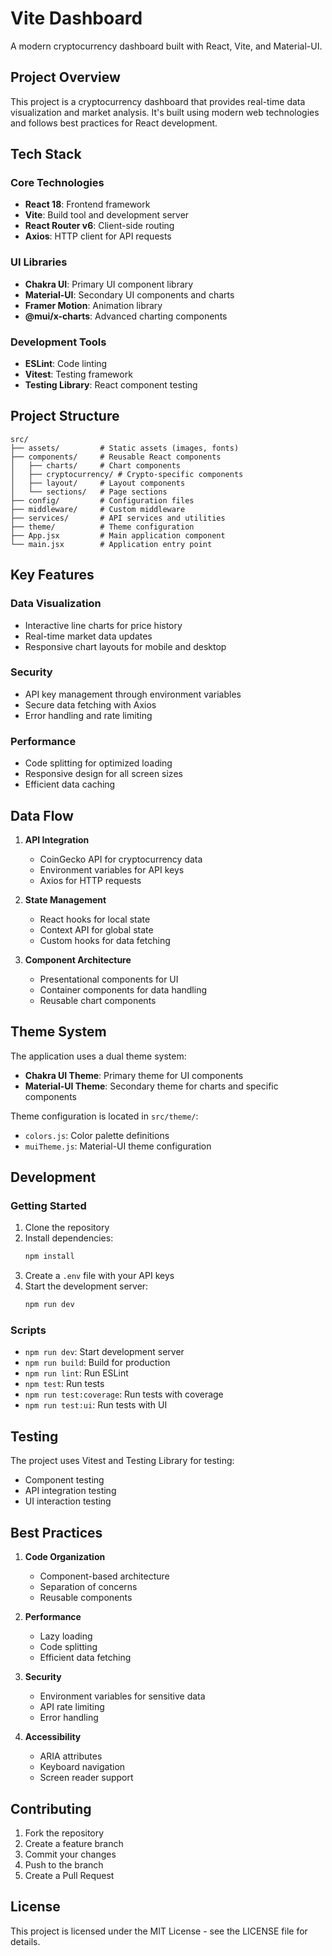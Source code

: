 # Vite Dashboard

A modern cryptocurrency dashboard built with React, Vite, and Material-UI.

## Project Overview

This project is a cryptocurrency dashboard that provides real-time data visualization and market analysis. It's built using modern web technologies and follows best practices for React development.

## Tech Stack

### Core Technologies

- **React 18**: Frontend framework
- **Vite**: Build tool and development server
- **React Router v6**: Client-side routing
- **Axios**: HTTP client for API requests

### UI Libraries

- **Chakra UI**: Primary UI component library
- **Material-UI**: Secondary UI components and charts
- **Framer Motion**: Animation library
- **@mui/x-charts**: Advanced charting components

### Development Tools

- **ESLint**: Code linting
- **Vitest**: Testing framework
- **Testing Library**: React component testing

## Project Structure

```
src/
├── assets/         # Static assets (images, fonts)
├── components/     # Reusable React components
│   ├── charts/     # Chart components
│   ├── cryptocurrency/ # Crypto-specific components
│   ├── layout/     # Layout components
│   └── sections/   # Page sections
├── config/         # Configuration files
├── middleware/     # Custom middleware
├── services/       # API services and utilities
├── theme/          # Theme configuration
├── App.jsx         # Main application component
└── main.jsx        # Application entry point
```

## Key Features

### Data Visualization

- Interactive line charts for price history
- Real-time market data updates
- Responsive chart layouts for mobile and desktop

### Security

- API key management through environment variables
- Secure data fetching with Axios
- Error handling and rate limiting

### Performance

- Code splitting for optimized loading
- Responsive design for all screen sizes
- Efficient data caching

## Data Flow

1. **API Integration**

   - CoinGecko API for cryptocurrency data
   - Environment variables for API keys
   - Axios for HTTP requests

2. **State Management**

   - React hooks for local state
   - Context API for global state
   - Custom hooks for data fetching

3. **Component Architecture**
   - Presentational components for UI
   - Container components for data handling
   - Reusable chart components

## Theme System

The application uses a dual theme system:

- **Chakra UI Theme**: Primary theme for UI components
- **Material-UI Theme**: Secondary theme for charts and specific components

Theme configuration is located in `src/theme/`:

- `colors.js`: Color palette definitions
- `muiTheme.js`: Material-UI theme configuration

## Development

### Getting Started

1. Clone the repository
2. Install dependencies:
   ```bash
   npm install
   ```
3. Create a `.env` file with your API keys
4. Start the development server:
   ```bash
   npm run dev
   ```

### Scripts

- `npm run dev`: Start development server
- `npm run build`: Build for production
- `npm run lint`: Run ESLint
- `npm test`: Run tests
- `npm run test:coverage`: Run tests with coverage
- `npm run test:ui`: Run tests with UI

## Testing

The project uses Vitest and Testing Library for testing:

- Component testing
- API integration testing
- UI interaction testing

## Best Practices

1. **Code Organization**

   - Component-based architecture
   - Separation of concerns
   - Reusable components

2. **Performance**

   - Lazy loading
   - Code splitting
   - Efficient data fetching

3. **Security**

   - Environment variables for sensitive data
   - API rate limiting
   - Error handling

4. **Accessibility**
   - ARIA attributes
   - Keyboard navigation
   - Screen reader support

## Contributing

1. Fork the repository
2. Create a feature branch
3. Commit your changes
4. Push to the branch
5. Create a Pull Request

## License

This project is licensed under the MIT License - see the LICENSE file for details.
